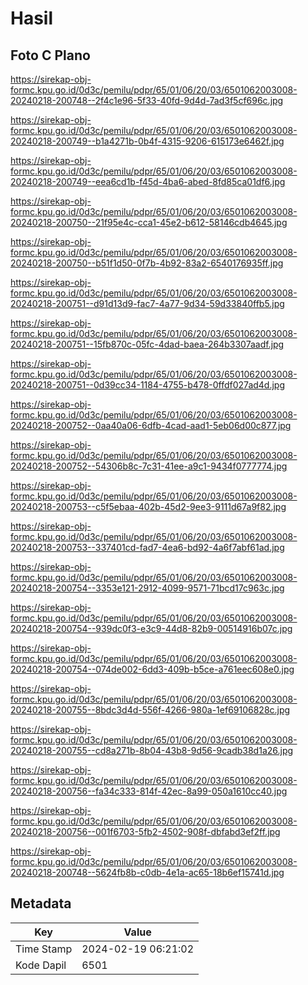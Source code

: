 # Hasil

## Foto C Plano

https://sirekap-obj-formc.kpu.go.id/0d3c/pemilu/pdpr/65/01/06/20/03/6501062003008-20240218-200748--2f4c1e96-5f33-40fd-9d4d-7ad3f5cf696c.jpg

https://sirekap-obj-formc.kpu.go.id/0d3c/pemilu/pdpr/65/01/06/20/03/6501062003008-20240218-200749--b1a4271b-0b4f-4315-9206-615173e6462f.jpg

https://sirekap-obj-formc.kpu.go.id/0d3c/pemilu/pdpr/65/01/06/20/03/6501062003008-20240218-200749--eea6cd1b-f45d-4ba6-abed-8fd85ca01df6.jpg

https://sirekap-obj-formc.kpu.go.id/0d3c/pemilu/pdpr/65/01/06/20/03/6501062003008-20240218-200750--21f95e4c-cca1-45e2-b612-58146cdb4645.jpg

https://sirekap-obj-formc.kpu.go.id/0d3c/pemilu/pdpr/65/01/06/20/03/6501062003008-20240218-200750--b51f1d50-0f7b-4b92-83a2-6540176935ff.jpg

https://sirekap-obj-formc.kpu.go.id/0d3c/pemilu/pdpr/65/01/06/20/03/6501062003008-20240218-200751--d91d13d9-fac7-4a77-9d34-59d33840ffb5.jpg

https://sirekap-obj-formc.kpu.go.id/0d3c/pemilu/pdpr/65/01/06/20/03/6501062003008-20240218-200751--15fb870c-05fc-4dad-baea-264b3307aadf.jpg

https://sirekap-obj-formc.kpu.go.id/0d3c/pemilu/pdpr/65/01/06/20/03/6501062003008-20240218-200751--0d39cc34-1184-4755-b478-0ffdf027ad4d.jpg

https://sirekap-obj-formc.kpu.go.id/0d3c/pemilu/pdpr/65/01/06/20/03/6501062003008-20240218-200752--0aa40a06-6dfb-4cad-aad1-5eb06d00c877.jpg

https://sirekap-obj-formc.kpu.go.id/0d3c/pemilu/pdpr/65/01/06/20/03/6501062003008-20240218-200752--54306b8c-7c31-41ee-a9c1-9434f0777774.jpg

https://sirekap-obj-formc.kpu.go.id/0d3c/pemilu/pdpr/65/01/06/20/03/6501062003008-20240218-200753--c5f5ebaa-402b-45d2-9ee3-9111d67a9f82.jpg

https://sirekap-obj-formc.kpu.go.id/0d3c/pemilu/pdpr/65/01/06/20/03/6501062003008-20240218-200753--337401cd-fad7-4ea6-bd92-4a6f7abf61ad.jpg

https://sirekap-obj-formc.kpu.go.id/0d3c/pemilu/pdpr/65/01/06/20/03/6501062003008-20240218-200754--3353e121-2912-4099-9571-71bcd17c963c.jpg

https://sirekap-obj-formc.kpu.go.id/0d3c/pemilu/pdpr/65/01/06/20/03/6501062003008-20240218-200754--939dc0f3-e3c9-44d8-82b9-00514916b07c.jpg

https://sirekap-obj-formc.kpu.go.id/0d3c/pemilu/pdpr/65/01/06/20/03/6501062003008-20240218-200754--074de002-6dd3-409b-b5ce-a761eec608e0.jpg

https://sirekap-obj-formc.kpu.go.id/0d3c/pemilu/pdpr/65/01/06/20/03/6501062003008-20240218-200755--8bdc3d4d-556f-4266-980a-1ef69106828c.jpg

https://sirekap-obj-formc.kpu.go.id/0d3c/pemilu/pdpr/65/01/06/20/03/6501062003008-20240218-200755--cd8a271b-8b04-43b8-9d56-9cadb38d1a26.jpg

https://sirekap-obj-formc.kpu.go.id/0d3c/pemilu/pdpr/65/01/06/20/03/6501062003008-20240218-200756--fa34c333-814f-42ec-8a99-050a1610cc40.jpg

https://sirekap-obj-formc.kpu.go.id/0d3c/pemilu/pdpr/65/01/06/20/03/6501062003008-20240218-200756--001f6703-5fb2-4502-908f-dbfabd3ef2ff.jpg

https://sirekap-obj-formc.kpu.go.id/0d3c/pemilu/pdpr/65/01/06/20/03/6501062003008-20240218-200748--5624fb8b-c0db-4e1a-ac65-18b6ef15741d.jpg


## Metadata

| Key        | Value               |
| ---------- | ------------------- |
| Time Stamp | 2024-02-19 06:21:02 |
| Kode Dapil | 6501                |



